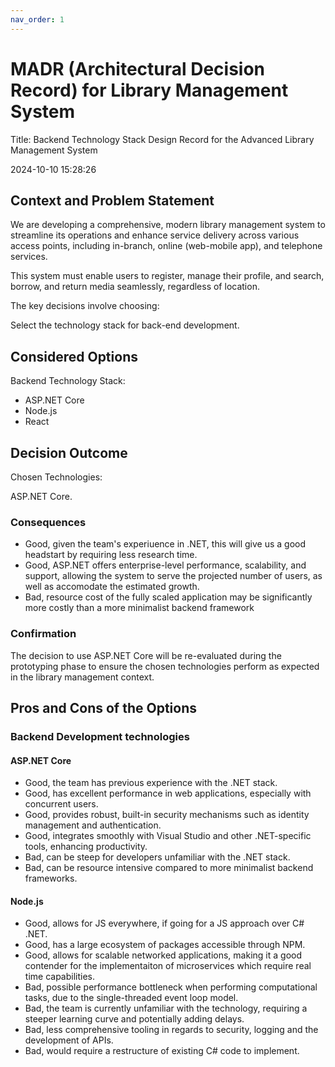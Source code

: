 ```yaml
---
nav_order: 1
---
```

# MADR (Architectural Decision Record) for Library Management System

Title: Backend Technology Stack Design Record for the Advanced Library Management System

2024-10-10 15:28:26

## Context and Problem Statement

We are developing a comprehensive, modern library management system to streamline its
operations and enhance service delivery across various access points, including in-branch, online
(web-mobile app), and telephone services.

This system must enable users to register, manage their profile, and search, borrow, and return media seamlessly, regardless of location.

The key decisions involve choosing:

Select the technology stack for back-end development.

## Considered Options

Backend Technology Stack:

* ASP.NET Core
* Node.js
* React

## Decision Outcome

Chosen Technologies:

ASP.NET Core.

### Consequences

* Good, given the team's experiuence in .NET, this will give us a good headstart by requiring less research time.
* Good, ASP.NET offers enterprise-level performance, scalability, and support, allowing the system to serve the projected number of users, as well as accomodate the estimated growth.
* Bad, resource cost of the fully scaled application may be significantly more costly than a more minimalist backend framework

### Confirmation

The decision to use ASP.NET Core will be re-evaluated during the prototyping phase to ensure the chosen technologies perform as expected in the library management context.

## Pros and Cons of the Options

### Backend Development technologies

#### ASP.NET Core

* Good, the team has previous experience with the .NET stack.
* Good, has excellent performance in web applications, especially with concurrent users.
* Good, provides robust, built-in security mechanisms such as identity management and authentication.
* Good, integrates smoothly with Visual Studio and other .NET-specific tools, enhancing productivity.
* Bad, can be steep for developers unfamiliar with the .NET stack.
* Bad, can be resource intensive compared to more minimalist backend frameworks.

#### Node.js
* Good, allows for JS everywhere, if going for a JS approach over C# .NET.
* Good, has a large ecosystem of packages accessible through NPM.
* Good, allows for scalable networked applications, making it a good contender for the implementaiton of microservices which require real time capabilities.
* Bad, possible performance bottleneck when performing computational tasks, due to the single-threaded event loop model.
* Bad, the team is currently unfamiliar with the technology, requiring a steeper learning curve and potentially adding delays.
* Bad, less comprehensive tooling in regards to security, logging and the development of APIs.
* Bad, would require a restructure of existing C# code to implement.

